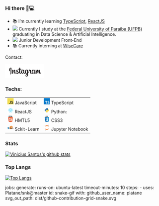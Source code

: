 ### Hi there 👋💻

<!--
**ViniciusSantos31/ViniciusSantos31** is a ✨ _special_ ✨ repository because its `README.md` (this file) appears on your GitHub profile.

<!-- - 🔭 I’m currently working on ... -->
- 📚 I’m currently learning [TypeScript](https://www.typescriptlang.org/), [ReactJS](https://reactjs.org/)
- <img width="18" src="https://www.ufpb.br/ufpb/image-base/logo-ufpb-dark.png"> Currently I study at the [Federal University of Paraíba (UFPB)](https://www.ufpb.br/) graduating in Data Science & Artificial Intelligence.
- <img width="18" src="https://icon-library.com/images/frontend-icon/frontend-icon-4.jpg"> Junior Development Front-End
- 📚 Currently interning at [WiseCare](https://www.wisecare.tech)

Contact:

 [ ![Instagram](735145cfe0a4.png)](https://www.instagram.com/oiviniciussts/)
 
  ### Techs: 
        

|     |      |
------|------
| <img height="20" src="https://raw.githubusercontent.com/github/explore/80688e429a7d4ef2fca1e82350fe8e3517d3494d/topics/javascript/javascript.png"> JavaScript | <img height="20" src="https://raw.githubusercontent.com/github/explore/80688e429a7d4ef2fca1e82350fe8e3517d3494d/topics/typescript/typescript.png"> TypeScript |
| <img height="20" src="https://raw.githubusercontent.com/github/explore/80688e429a7d4ef2fca1e82350fe8e3517d3494d/topics/react/react.png"> ReactJS | <img height="20" src="https://raw.githubusercontent.com/github/explore/80688e429a7d4ef2fca1e82350fe8e3517d3494d/topics/python/python.png"> Python: |
| <img height="20" src="https://raw.githubusercontent.com/github/explore/80688e429a7d4ef2fca1e82350fe8e3517d3494d/topics/html/html.png"> HMTL5 | <img height="20" src="https://raw.githubusercontent.com/github/explore/80688e429a7d4ef2fca1e82350fe8e3517d3494d/topics/css/css.png"> CSS3 |
| <img height="20" src="https://raw.githubusercontent.com/github/explore/80688e429a7d4ef2fca1e82350fe8e3517d3494d/topics/scikit-learn/scikit-learn.png"> Sckit-Learn | <img height="20" src="https://raw.githubusercontent.com/github/explore/80688e429a7d4ef2fca1e82350fe8e3517d3494d/topics/jupyter-notebook/jupyter-notebook.png"> Jupyter Notebook |

### Stats 

[![Vinicius Santos's github stats](https://github-readme-stats.vercel.app/api?username=ViniciusSantos31&show_icons=true&count_private=true&include_all_commits=true)](https://github.com/anuraghazra/github-readme-stats)

### Top Langs
[![Top Langs](https://github-readme-stats.vercel.app/api/top-langs/?username=ViniciusSantos31&layout=compact)](https://github.com/anuraghazra/github-readme-stats) 

jobs:
  generate:
    runs-on: ubuntu-latest
    timeout-minutes: 10
    steps:
      - uses: Platane/snk@master
        id: snake-gif
        with:
          github_user_name: platane
          svg_out_path: dist/github-contribution-grid-snake.svg

